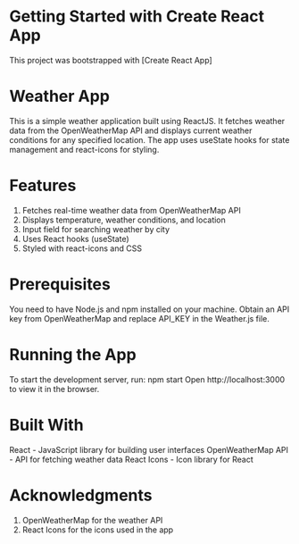 # Getting Started with Create React App
This project was bootstrapped with [Create React App]

# Weather App
This is a simple weather application built using ReactJS. It fetches weather data from the OpenWeatherMap API and displays current weather conditions for any specified location. The app uses useState hooks for state management and react-icons for styling.

# Features
1. Fetches real-time weather data from OpenWeatherMap API 
2. Displays temperature, weather conditions, and location 
3. Input field for searching weather by city 
4. Uses React hooks (useState) 
5. Styled with react-icons and CSS

# Prerequisites
You need to have Node.js and npm installed on your machine.  Obtain an API key from OpenWeatherMap and replace API_KEY in the Weather.js file.

# Running the App
To start the development server, run: npm start Open http://localhost:3000 to view it in the browser.

# Built With
React - JavaScript library for building user interfaces OpenWeatherMap API - API for fetching weather data React Icons - Icon library for React

# Acknowledgments
1. OpenWeatherMap for the weather API
2. React Icons for the icons used in the app
